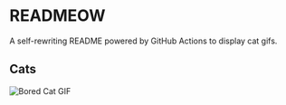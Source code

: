 # READMEOW

A self-rewriting README powered by GitHub Actions to display cat gifs.

## Cats

![Bored Cat GIF](https://media4.giphy.com/media/v1.Y2lkPTlhY2QwMmRhcHA0eWQ5empibmZlOG40bDliNDBybXc4aDZxb3R4enNqem9yN2ZsaSZlcD12MV9naWZzX3NlYXJjaCZjdD1n/mlvseq9yvZhba/200.gif)
